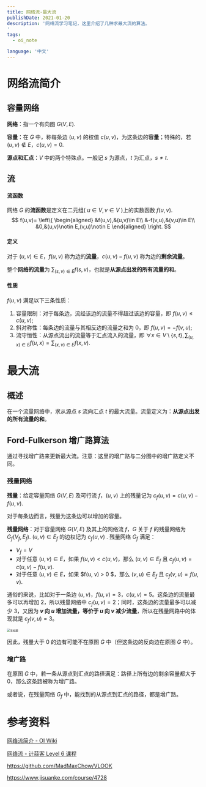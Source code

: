 ```yaml
---
title: 网络流-最大流
publishDate: 2021-01-20
description: '网络流学习笔记，这里介绍了几种求最大流的算法。
'
tags:
  - oi_note

language: '中文'
---
```


<title> 网络流 </title>

# 网络流简介

## 容量网络

**网络**：指一个有向图 $G(V,E)$.

**容量**：在 $G$ 中，称每条边 $(u, v)$ 的权值 $c(u, v)$，为这条边的**容量**；特殊的，若 $(u,v)\notin E$，$c(u, v)=0$.

**源点和汇点**：$V$ 中的两个特殊点。一般记 $s$ 为源点，$t$ 为汇点，$s\neq t$.

## 流

#### 流函数

网络 $G$ 的**流函数**是定义在二元组( $u\in V, v\in V$ )上的实数函数 $f(u, v)$.
$$
f(u,v)=
\left\{
\begin{aligned}
&f(u,v),&(u,v)\in E\\
&-f(v,u),&(v,u)\in E\\
&0,&(u,v)\notin E,(v,u)\notin E 
\end{aligned}
\right.
$$

#### 定义

对于 $(u, v)\in E$，$f(u, v)$ 称为边的**流量**，$c(u, v)-f(u, v)$ 称为边的**剩余流量**。

整个**网络的流量**为 $\sum_{(s, v)\in E} f(s, v)$，也就是**从源点出发的所有流量的和**。

#### 性质

$f(u, v)$ 满足以下三条性质：

1. 容量限制：对于每条边，流经该边的流量不得超过该边的容量，即 $f(u,v)\leq c(u,v)$;
2. 斜对称性：每条边的流量与其相反边的流量之和为 $0$，即 $f(u,v)=-f(v,u)$;
3. 流守恒性：从源点流出的流量等于汇点流入的流量，即 $\forall x\in V\setminus\{s,t\},\sum_{(u,x)\in E}f(u,x)=\sum_{(x,v)\in E}f(x,v)$.

# 最大流

## 概述

在一个流量网络中，求从源点 $s$ 流向汇点 $t$ 的最大流量。流量定义为：**从源点出发的所有流量的和**。

## Ford-Fulkerson 增广路算法

通过寻找增广路来更新最大流。注意：这里的增广路与二分图中的增广路定义不同。

### 残量网络

**残量**：给定容量网络 $G(V, E)$ 及可行流 $f$，$(u, v)$ 上的残量记为 $c_f(u, v)=c(u, v)-f(u, v)$.

对于每条边而言，残量为这条边可以增加的容量。

**残量网络**：对于容量网络 $G(V, E)$ 及其上的网络流 $f$，$G$ 关于 $f$ 的残量网络为 $G_f(V_f, E_f)$. $(u, v)\in E_f$ 的边权记为 $c_f(u, v)$ . 残量网络 $G_f$ 满足：

- $V_f=V$
- 对于任意 $(u, v)\in E$，如果 $f(u, v) < c(u, v)$，那么 $(u, v)\in E_f$ 且 $c_f(u, v) = c(u, v) - f(u, v)$.
- 对于任意 $(u, v)\in E$，如果 $f(u, v) > 0 $，那么 $(v, u)\in E_f$ 且 $c_f(v, u)=f(u, v)$.

通俗的来说，比如对于一条边 $(u, v)$，$f(u, v)=3$，$c(u, v)=5$。这条边的流量最多可以再增加 $2$，所以残量网络中 $c_f(u, v)=2$；同时，这条边的流量最多可以减少 $3$，又因为 **$v$ 向 $u$ 增加流量，等价于 $u$ 向 $v$ 减少流量**，所以在残量网路中的体现就是 $c_f(v, u)=3$。

<img src="C:\Users\ywdadmin\OneDrive\桌面\无标题.png" alt="无标题" style="zoom: 50%;" />

因此，残量大于 $0$ 的边有可能不在原图 $G$ 中（但这条边的反向边在原图 $G$ 中）。

### 增广路

在原图 $G$ 中，若一条从源点到汇点的路径满足：路径上所有边的剩余容量都大于 $0$，那么这条路被称为增广路。

或者说，在残量网络 $G_f$ 中，能找到的从源点到汇点的路径，都是增广路。



# 参考资料

[网络流简介 - OI Wiki](https://oi-wiki.org/graph/flow)

[网络流 - 计蒜客 Level 6 课程](https://www.jisuanke.com)

https://github.com/MadMaxChow/VLOOK

https://www.jisuanke.com/course/4728